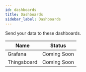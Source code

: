 ```yaml
---
id: dashboards
title: Dashboards 
sidebar_label: Dashboards
---
```


Send your data to these dashboards.

| **Name**        | **Status**  |
|-----------------|-------------|
| Grafana         | Coming Soon |
| Thingsboard     | Coming Soon |
